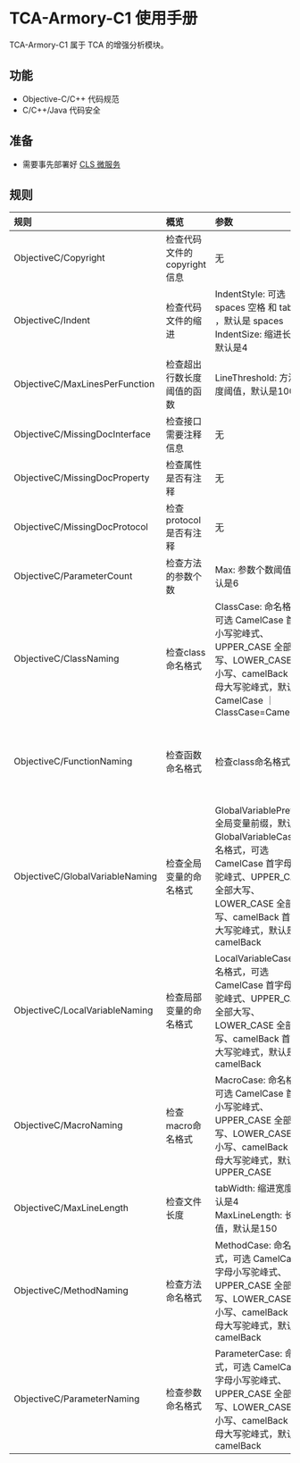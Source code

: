 # TCA-Armory-C1 使用手册

TCA-Armory-C1 属于 TCA 的增强分析模块。

## 功能
- Objective-C/C++ 代码规范
- C/C++/Java 代码安全

## 准备
- 需要事先部署好 [CLS 微服务](https://tencent.github.io/CodeAnalysis/zh/quickStarted/enhanceDeploy.html)

## 规则
|   规则    |   概览    | 参数 | 参数示例 |
| :-------- | :------- | :------- | :------- |
| ObjectiveC/Copyright | 检查代码文件的copyright信息 | 无 | 无 |
| ObjectiveC/Indent | 检查代码文件的缩进 | IndentStyle: 可选 spaces 空格 和 tabs `\t` ，默认是 spaces <br> IndentSize: 缩进长度，默认是4 | IndentStyle=spaces <br> IndentSize=4 |
| ObjectiveC/MaxLinesPerFunction | 检查超出行数长度阈值的函数 | LineThreshold: 方法长度阈值，默认是100 | LineThreshold=100 |
| ObjectiveC/MissingDocInterface | 检查接口需要注释信息 | 无 | 无 |
| ObjectiveC/MissingDocProperty | 检查属性是否有注释 | 无 | 无 |
| ObjectiveC/MissingDocProtocol | 检查protocol是否有注释 | 无 | 无 |
| ObjectiveC/ParameterCount | 检查方法的参数个数 | Max: 参数个数阈值，默认是6 | Max=6 |
| ObjectiveC/ClassNaming | 检查class命名格式 | ClassCase: 命名格式，可选 CamelCase 首字母小写驼峰式、UPPER_CASE 全部大写、LOWER_CASE 全部小写、camelBack 首字母大写驼峰式，默认是 CamelCase ｜ ClassCase=CamelCase |
| ObjectiveC/FunctionNaming | 检查函数命名格式 | 检查class命名格式 | FunctionCase: 命名格式，可选 CamelCase 首字母小写驼峰式、UPPER_CASE 全部大写、LOWER_CASE 全部小写、camelBack 首字母大写驼峰式，默认是 camelBack | FunctionCase=camelBack |
| ObjectiveC/GlobalVariableNaming | 检查全局变量的命名格式 | GlobalVariablePrefix: 全局变量前缀，默认是`g` <br> GlobalVariableCase: 命名格式，可选 CamelCase 首字母小写驼峰式、UPPER_CASE 全部大写、LOWER_CASE 全部小写、camelBack 首字母大写驼峰式，默认是 camelBack | GlobalVariablePrefix=g <br> GlobalVariableCase=camelBack |
| ObjectiveC/LocalVariableNaming | 检查局部变量的命名格式 | LocalVariableCase: 命名格式，可选 CamelCase 首字母小写驼峰式、UPPER_CASE 全部大写、LOWER_CASE 全部小写、camelBack 首字母大写驼峰式，默认是 camelBack | LocalVariableCase=camelBack |
| ObjectiveC/MacroNaming | 检查macro命名格式 | MacroCase: 命名格式，可选 CamelCase 首字母小写驼峰式、UPPER_CASE 全部大写、LOWER_CASE 全部小写、camelBack 首字母大写驼峰式，默认是 UPPER_CASE | MacroCase=UPPER_CASE |
| ObjectiveC/MaxLineLength | 检查文件长度 | tabWidth: 缩进宽度，默认是4 <br> MaxLineLength: 长度阈值，默认是150 |  tabWidth=4 <br> MaxLineLength=150 |
| ObjectiveC/MethodNaming | 检查方法命名格式 | MethodCase: 命名格式，可选 CamelCase 首字母小写驼峰式、UPPER_CASE 全部大写、LOWER_CASE 全部小写、camelBack 首字母大写驼峰式，默认是 camelBack | MethodCase=camelBack |
| ObjectiveC/ParameterNaming | 检查参数命名格式 | ParameterCase: 命名格式，可选 CamelCase 首字母小写驼峰式、UPPER_CASE 全部大写、LOWER_CASE 全部小写、camelBack 首字母大写驼峰式，默认是 camelBack | ParameterCase=camelBack |
